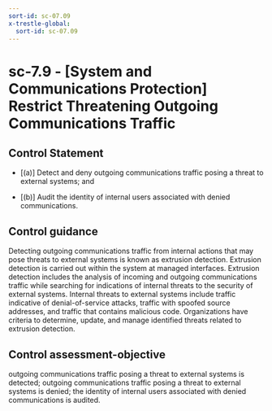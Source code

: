 ```yaml
---
sort-id: sc-07.09
x-trestle-global:
  sort-id: sc-07.09
---
```


# sc-7.9 - \[System and Communications Protection\] Restrict Threatening Outgoing Communications Traffic

## Control Statement

- \[(a)\] Detect and deny outgoing communications traffic posing a threat to external systems; and

- \[(b)\] Audit the identity of internal users associated with denied communications.

## Control guidance

Detecting outgoing communications traffic from internal actions that may pose threats to external systems is known as extrusion detection. Extrusion detection is carried out within the system at managed interfaces. Extrusion detection includes the analysis of incoming and outgoing communications traffic while searching for indications of internal threats to the security of external systems. Internal threats to external systems include traffic indicative of denial-of-service attacks, traffic with spoofed source addresses, and traffic that contains malicious code. Organizations have criteria to determine, update, and manage identified threats related to extrusion detection.

## Control assessment-objective

outgoing communications traffic posing a threat to external systems is detected;
outgoing communications traffic posing a threat to external systems is denied;
the identity of internal users associated with denied communications is audited.
